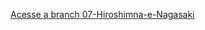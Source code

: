[Acesse a branch 07-Hiroshimna-e-Nagasaki](https://github.com/CAIOVPFAST/Gerencia-de-configura-o/tree/07-Hiroshimna-e-Nagasaki)
